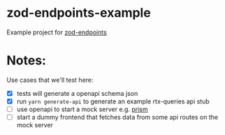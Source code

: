 # zod-endpoints-example

Example project for [zod-endpoints](https://github.com/flock-community/zod-endpoints)


# Notes:

Use cases that we'll test here:

 * [x] tests will generate a openapi schema json 
 * [x] run `yarn generate-api` to generate an example rtx-queries api stub
 * [ ] use openapi to start a  mock server e.g. [prism](https://stoplight.io/open-source/prism/)
 * [ ] start a dummy frontend that fetches data from some api routes on the mock server 

